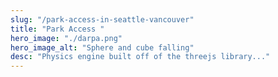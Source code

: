 ```yaml
---
slug: "/park-access-in-seattle-vancouver"
title: "Park Access "
hero_image: "./darpa.png"
hero_image_alt: "Sphere and cube falling"
desc: "Physics engine built off of the threejs library..."
---
```

